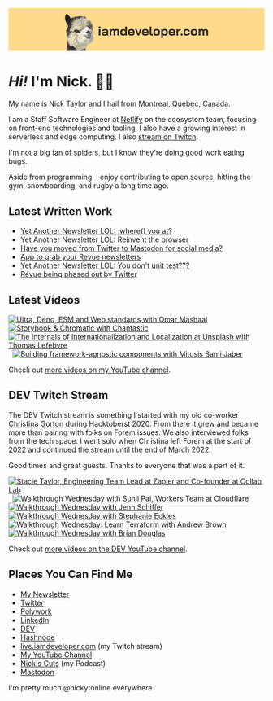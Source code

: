 <a href="https://iamdeveloper.com" title="My website"><img src="github-banner.png" alt="An alpaca grinning with the words livecoding.ca beside them" /></a>

# <em>Hi!</em> I'm Nick. 👋🏻

My name is Nick Taylor and I hail from Montreal, Quebec, Canada.

I am a Staff Software Engineer at [Netlify](https://netlify.com/) on the ecosystem team, focusing on front-end technologies and tooling. I also have a growing interest in serverless and edge computing. I also [stream on Twitch](https://livecoding.ca/).

I'm not a big fan of spiders, but I know they're doing good work eating bugs.

Aside from programming, I enjoy contributing to open source, hitting the gym, snowboarding, and rugby a long time ago.

## Latest Written Work

<!-- BLOG-POST-LIST:START -->
- [Yet Another Newsletter LOL: :where&lpar;&rpar; you at?](https://www.iamdeveloper.com/newsletter/yet-another-newsletter-lol-where-you-at/)
- [Yet Another Newsletter LOL: Reinvent the browser](https://www.iamdeveloper.com/newsletter/yet-another-newsletter-lol-reinvent-the-browser/)
- [Have you moved from Twitter to Mastodon for social media?](https://www.iamdeveloper.com/blog/have-you-moved-from-twitter-to-mastodon-for-social-media-4a37/)
- [App to grab your Revue newsletters](https://www.iamdeveloper.com/blog/app-to-grab-your-revue-newsletters-1gci/)
- [Yet Another Newsletter LOL: You don&#39;t unit test???](https://www.iamdeveloper.com/newsletter/yet-another-newsletter-lol-issue-72-you-dont-unit/)
- [Revue being phased out by Twitter](https://www.iamdeveloper.com/blog/revue-being-phased-out-by-twitter-4kle/)
<!-- BLOG-POST-LIST:END -->

## Latest Videos

<!-- VIDEO-LIST:START --><div><a href="https://www.youtube.com/watch?v=2O261lBGHC8" title="Ultra, Deno, ESM and Web standards with Omar Mashaal"><img src="https://i3.ytimg.com/vi/2O261lBGHC8/hqdefault.jpg" alt="Ultra, Deno, ESM and Web standards with Omar Mashaal" width="360" height="270" /></a>&nbsp;&nbsp;<a href="https://www.youtube.com/watch?v=UNzC-pNekMc" title="Storybook & Chromatic with Chantastic"><img src="https://i2.ytimg.com/vi/UNzC-pNekMc/hqdefault.jpg" alt="Storybook & Chromatic with Chantastic" width="360" height="270" /></a>&nbsp;&nbsp;<a href="https://www.youtube.com/watch?v=W8ZKUUTH8YY" title="The Internals of Internationalization and Localization at Unsplash with Thomas Lefebvre"><img src="https://i4.ytimg.com/vi/W8ZKUUTH8YY/hqdefault.jpg" alt="The Internals of Internationalization and Localization at Unsplash with Thomas Lefebvre" width="360" height="270" /></a>&nbsp;&nbsp;<a href="https://www.youtube.com/watch?v=bVJymLTPFsA" title="Building framework-agnostic components with Mitosis Sami Jaber"><img src="https://i3.ytimg.com/vi/bVJymLTPFsA/hqdefault.jpg" alt="Building framework-agnostic components with Mitosis Sami Jaber" width="360" height="270" /></a>&nbsp;&nbsp;</div><!-- VIDEO-LIST:END -->

Check out [more videos on my YouTube channel](http://youtube.iamdeveloper.com/).

## DEV Twitch Stream

The DEV Twitch stream is something I started with my old co-worker [Christina Gorton](https://twitter.com/coffeecraftcode) during Hacktoberst 2020. From there it grew and became more than pairing with folks on Forem issues. We also interviewed folks from the tech space. I went solo when Christina left Forem at the start of 2022 and continued the stream until the end of March 2022.

Good times and great guests. Thanks to everyone that was a part of it.

<div>
  <a
    href="https://www.youtube.com/watch?v=cmooRSV4sr8"
    title="Stacie Taylor, Engineering Team Lead at Zapier and Co-founder at Collab Lab"
    ><img
      src="https://i4.ytimg.com/vi/cmooRSV4sr8/hqdefault.jpg"
      alt="Stacie Taylor, Engineering Team Lead at Zapier and Co-founder at Collab Lab"
      width="360"
      height="270" /></a
  >&nbsp;&nbsp;<a
    href="https://www.youtube.com/watch?v=zMEvgvSrPuo"
    title="Walkthrough Wednesday with Sunil Pai, Workers Team at Cloudflare"
    ><img
      src="https://i3.ytimg.com/vi/zMEvgvSrPuo/hqdefault.jpg"
      alt="Walkthrough Wednesday with Sunil Pai, Workers Team at Cloudflare"
      width="360"
      height="270" /></a
  >&nbsp;&nbsp;<a
    href="https://www.youtube.com/watch?v=MWkJFsC9jZo"
    title="Walkthrough Wednesday with Jenn Schiffer"
    ><img
      src="https://i2.ytimg.com/vi/MWkJFsC9jZo/hqdefault.jpg"
      alt="Walkthrough Wednesday with Jenn Schiffer"
      width="360"
      height="270" /></a
  >&nbsp;&nbsp<a
    href="https://www.youtube.com/watch?v=IH2IcYMxab4"
    title="Walkthrough Wednesday with Stephanie Eckles"
    ><img
      src="https://i2.ytimg.com/vi/IH2IcYMxab4/hqdefault.jpg"
      alt="Walkthrough Wednesday with Stephanie Eckles"
      width="360"
      height="270" /></a
  >&nbsp;&nbsp;<a
    href="https://www.youtube.com/watch?v=wHWzxGD_cRk"
    title="Walkthrough Wednesday: Learn Terraform with Andrew Brown"
    ><img
      src="https://i4.ytimg.com/vi/wHWzxGD_cRk/hqdefault.jpg"
      alt="Walkthrough Wednesday: Learn Terraform with Andrew Brown"
      width="360"
      height="270" /></a
  >&nbsp;&nbsp;<a
    href="https://www.youtube.com/watch?v=d1KCS6C4Rus"
    title="Walkthrough Wednesday with Brian Douglas"
    ><img
      src="https://i1.ytimg.com/vi/d1KCS6C4Rus/hqdefault.jpg"
      alt="Walkthrough Wednesday with Brian Douglas"
      width="360"
      height="270" /></a
  >
</div>

Check out [more videos on the DEV YouTube channel](https://www.youtube.com/thepracticaldevteam).

## Places You Can Find Me

- [My Newsletter](https://newsletter.iamdeveloper.com)
- [Twitter](https://twitter.com/nickytonline)
- [Polywork](https://timeline.iamdeveloper.com)
- [LinkedIn](https://www.linkedin.com/in/nickytonline/)
- [DEV](https://dev.to/nickytonline)
- [Hashnode](https://hashnode.iamdeveloper.com/)
- [live.iamdeveloper.com](https://live.iamdeveloper.com) (my Twitch stream)
- [My YouTube Channel](https://youtube.iamdeveloper.com)
- [Nick's Cuts](https://pod.iamdeveloper.com) (my Podcast)
- <a rel="me" href="https://toot.cafe/@nickytonline">Mastodon</a>

I'm pretty much @nickytonline everywhere
